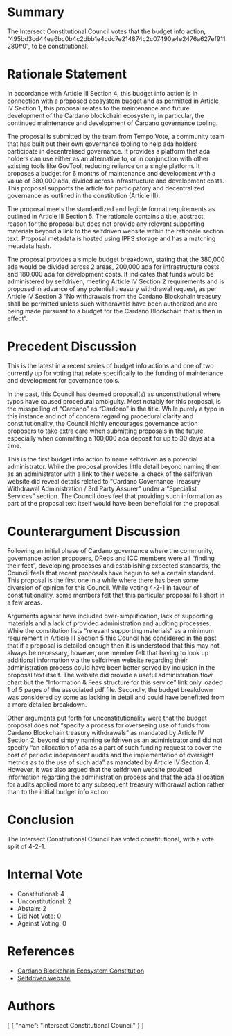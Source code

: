 
# Summary

The Intersect Constitutional Council votes that the budget info action, “495bd3cd44ea6bc0b4c2dbb1e4cdc7e214874c2c07490a4e2476a627ef911280#0”, to be constitutional.

# Rationale Statement

In accordance with Article III Section 4, this budget info action is in connection with a proposed ecosystem budget and as permitted in Article IV Section 1, this proposal relates to the maintenance and future development of the Cardano blockchain ecosystem, in particular, the continued maintenance and development of Cardano governance tooling.

The proposal is submitted by the team from Tempo.Vote, a community team that has built out their own governance tooling to help ada holders participate in decentralised governance. It provides a platform that ada holders can use either as an alternative to, or in conjunction with other existing tools like GovTool, reducing reliance on a single platform. It proposes a budget for 6 months of maintenance and development with a value of 380,000 ada, divided across infrastructure and development costs. This proposal supports the article for participatory and decentralized governance as outlined in the constitution (Article III).

The proposal meets the standardized and legible format requirements as outlined in Article III Section 5. The rationale contains a title, abstract, reason for the proposal but does not provide any relevant supporting materials beyond a link to the selfdriven website within the rationale section text. Proposal metadata is hosted using IPFS storage and has a matching metadata hash.

The proposal provides a simple budget breakdown, stating that the 380,000 ada would be divided across 2 areas, 200,000 ada for infrastructure costs and 180,000 ada for development costs. It indicates that funds would be administered by selfdriven, meeting Article IV Section 2 requirements and is proposed in advance of any potential treasury withdrawal request, as per Article IV Section 3 “No withdrawals from the Cardano Blockchain treasury shall be permitted unless such withdrawals have been authorized and are being made pursuant to a budget for the Cardano Blockchain that is then in effect”.

# Precedent Discussion

This is the latest in a recent series of budget info actions and one of two currently up for voting that relate specifically to the funding of maintenance and development for governance tools.

In the past, this Council has deemed proposal(s) as unconstitutional where typos have caused procedural ambiguity. Most notably for this proposal, is the misspelling of “Cardano” as “Cardono” in the title. While purely a typo in this instance and not of concern regarding procedural clarity and constitutionality, the Council highly encourages governance action proposers to take extra care when submitting proposals in the future, especially when committing a 100,000 ada deposit for up to 30 days at a time.

This is the first budget info action to name selfdriven as a potential administrator. While the proposal provides little detail beyond naming them as an administrator with a link to their website, a check of the selfdriven website did reveal details related to “Cardano Governance Treasury Withdrawal Administration / 3rd Party Assurer” under a “Specialist Services” section. The Council does feel that providing such information as part of the proposal text itself would have been beneficial for the proposal.

# Counterargument Discussion

Following an initial phase of Cardano governance where the community, governance action proposers, DReps and ICC members were all “finding their feet”, developing processes and establishing expected standards, the Council feels that recent proposals have begun to set a certain standard. This proposal is the first one in a while where there has been some diversion of opinion for this Council. While voting 4-2-1 in favour of constitutionality, some members felt that this particular proposal fell short in a few areas. 

Arguments against have included over-simplification, lack of supporting materials and a lack of provided administration and auditing processes. While the constitution lists “relevant supporting materials” as a minimum requirement in Article III Section 5 this Council has considered in the past that if a proposal is detailed enough then it is understood that this may not always be necessary, however, one member felt that having to look up additional information via the selfdriven website regarding their administration process could have been better served by inclusion in the proposal text itself. The website did provide a useful administration flow chart but the “Information & Fees structure for this service” link only loaded 1 of 5 pages of the associated pdf file. Secondly, the budget breakdown was considered by some as lacking in detail and could have benefitted from a more detailed breakdown.

Other arguments put forth for unconstitutionality were that the budget proposal does not “specify a process for overseeing use of funds from Cardano Blockchain treasury withdrawals” as mandated by Article IV Section 2, beyond simply naming selfdriven as an administrator and did not specify “an allocation of ada as a part of such funding request to cover the cost of periodic independent audits and the implementation of oversight metrics as to the use of such ada” as mandated by Article IV Section 4. However, it was also argued that the selfdriven website provided information regarding the administration process and that the ada allocation for audits applied more to any subsequent treasury withdrawal action rather than to the initial budget info action.

# Conclusion

The Intersect Constitutional Council has voted constitutional, with a vote split of 4-2-1.

# Internal Vote

- Constitutional: 4
- Unconstitutional: 2
- Abstain: 2
- Did Not Vote: 0
- Against Voting: 0

# References

- [Cardano Blockchain Ecosystem Constitution](ipfs://bafkreiazhhawe7sjwuthcfgl3mmv2swec7sukvclu3oli7qdyz4uhhuvmy)
- [Selfdriven website](https://selfdriven.services/)

# Authors

[
  {
    "name": "Intersect Constitutional Council"
  }
]


